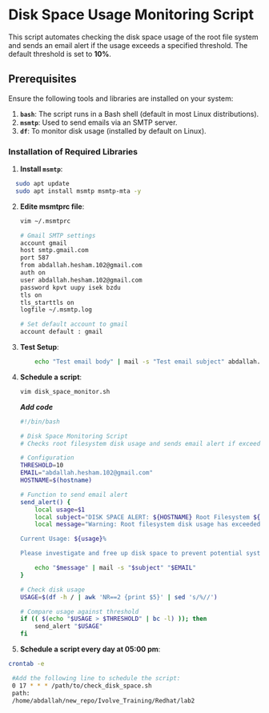 # Disk Space Usage Monitoring Script

This script automates checking the disk space usage of the root file system and sends an email alert if the usage exceeds a specified threshold. The default threshold is set to **10%**.

## Prerequisites

Ensure the following tools and libraries are installed on your system:

1. **`bash`**: The script runs in a Bash shell (default in most Linux distributions).
2. **`msmtp`**: Used to send emails via an SMTP server.
3. **`df`**: To monitor disk usage (installed by default on Linux).

### Installation of Required Libraries

1. **Install `msmtp`**:
 ```bash
   sudo apt update
   sudo apt install msmtp msmtp-mta -y
```
2. **Edite msmtprc file**:
   ```bash
   vim ~/.msmtprc
   ```
   ```bash
   # Gmail SMTP settings
   account gmail
   host smtp.gmail.com
   port 587
   from abdallah.hesham.102@gmail.com
   auth on
   user abdallah.hesham.102@gmail.com
   password kpvt uupy isek bzdu
   tls on
   tls_starttls on
   logfile ~/.msmtp.log
   
   # Set default account to gmail
   account default : gmail
   ```
3. **Test Setup**:
   ```bash
       echo "Test email body" | mail -s "Test email subject" abdallah.hesham.102@gmail.com
   ```

3. **Schedule a script**:
   ```bash
   vim disk_space_monitor.sh
   ```
   ***Add code***
   ```bash
   #!/bin/bash
   
   # Disk Space Monitoring Script
   # Checks root filesystem disk usage and sends email alert if exceeds 10% threshold
   
   # Configuration
   THRESHOLD=10
   EMAIL="abdallah.hesham.102@gmail.com"
   HOSTNAME=$(hostname)
   
   # Function to send email alert
   send_alert() {
       local usage=$1
       local subject="DISK SPACE ALERT: ${HOSTNAME} Root Filesystem ${usage}% Full"
       local message="Warning: Root filesystem disk usage has exceeded ${THRESHOLD}%!
   
   Current Usage: ${usage}%
   
   Please investigate and free up disk space to prevent potential system issues."
   
       echo "$message" | mail -s "$subject" "$EMAIL"
   }
   
   # Check disk usage
   USAGE=$(df -h / | awk 'NR==2 {print $5}' | sed 's/%//')
   
   # Compare usage against threshold
   if (( $(echo "$USAGE > $THRESHOLD" | bc -l) )); then
       send_alert "$USAGE"
   fi
   ```

4. **Schedule a script every day at 05:00 pm**:
  ```bash
  crontab -e

   #Add the following line to schedule the script:
   0 17 * * * /path/to/check_disk_space.sh
   path:
   /home/abdallah/new_repo/Ivolve_Training/Redhat/lab2
   ``` 


